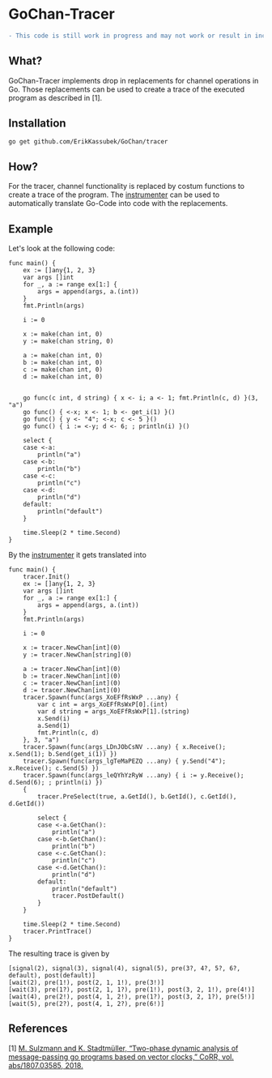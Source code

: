 # GoChan-Tracer

```diff 
- This code is still work in progress and may not work or result in incorrect behavior!
```

## What?
GoChan-Tracer implements drop in replacements for channel operations in Go.
Those replacements can be used to create a trace of the executed program as described in [1]. 

## Installation
```
go get github.com/ErikKassubek/GoChan/tracer
```
## How?
For the tracer, channel functionality is replaced by costum functions to create a trace of the program. The [instrumenter](https://github.com/ErikKassubek/GoChan/tree/main/instrumenter) can be used to automatically translate Go-Code into code with the replacements. 

## Example
Let's look at the following code:
```
func main() {
	ex := []any{1, 2, 3}
	var args []int
	for _, a := range ex[1:] {
		args = append(args, a.(int))
	}
	fmt.Println(args)

	i := 0

	x := make(chan int, 0)
	y := make(chan string, 0)

	a := make(chan int, 0)
	b := make(chan int, 0)
	c := make(chan int, 0)
	d := make(chan int, 0)


	go func(c int, d string) { x <- i; a <- 1; fmt.Println(c, d) }(3, "a")
	go func() { <-x; x <- 1; b <- get_i(1) }()
	go func() { y <- "4"; <-x; c <- 5 }()
	go func() { i := <-y; d <- 6; ; println(i) }()

	select {
	case <-a:
		println("a")
	case <-b:
		println("b")
	case <-c:
		println("c")
	case <-d:
		println("d")
	default:
		println("default")
	}

	time.Sleep(2 * time.Second)
}
```
By the [instrumenter]() it gets translated into
```
func main() {
	tracer.Init()
	ex := []any{1, 2, 3}
	var args []int
	for _, a := range ex[1:] {
		args = append(args, a.(int))
	}
	fmt.Println(args)

	i := 0

	x := tracer.NewChan[int](0)
	y := tracer.NewChan[string](0)

	a := tracer.NewChan[int](0)
	b := tracer.NewChan[int](0)
	c := tracer.NewChan[int](0)
	d := tracer.NewChan[int](0)
	tracer.Spawn(func(args_XoEFfRsWxP ...any) {
		var c int = args_XoEFfRsWxP[0].(int)
		var d string = args_XoEFfRsWxP[1].(string)
		x.Send(i)
		a.Send(1)
		fmt.Println(c, d)
	}, 3, "a")
	tracer.Spawn(func(args_LDnJObCsNV ...any) { x.Receive(); x.Send(1); b.Send(get_i(1)) })
	tracer.Spawn(func(args_lgTeMaPEZQ ...any) { y.Send("4"); x.Receive(); c.Send(5) })
	tracer.Spawn(func(args_leQYhYzRyW ...any) { i := y.Receive(); d.Send(6); ; println(i) })
	{
		tracer.PreSelect(true, a.GetId(), b.GetId(), c.GetId(), d.GetId())

		select {
		case <-a.GetChan():
			println("a")
		case <-b.GetChan():
			println("b")
		case <-c.GetChan():
			println("c")
		case <-d.GetChan():
			println("d")
		default:
			println("default")
			tracer.PostDefault()
		}
	}

	time.Sleep(2 * time.Second)
	tracer.PrintTrace()
}
``` 
The resulting trace is given by 
```
[signal(2), signal(3), signal(4), signal(5), pre(3?, 4?, 5?, 6?, default), post(default)]
[wait(2), pre(1!), post(2, 1, 1!), pre(3!)]
[wait(3), pre(1?), post(2, 1, 1?), pre(1!), post(3, 2, 1!), pre(4!)]
[wait(4), pre(2!), post(4, 1, 2!), pre(1?), post(3, 2, 1?), pre(5!)]
[wait(5), pre(2?), post(4, 1, 2?), pre(6!)]
```


 
 
## References 
[1] [M. Sulzmann and K. Stadtmüller, “Two-phase dynamic analysis of message-passing
go programs based on vector clocks,” CoRR, vol. abs/1807.03585, 2018.](https://arxiv.org/abs/1807.03585)
